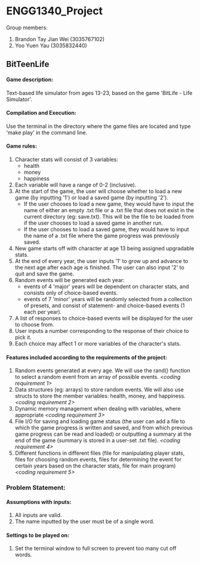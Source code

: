 # ENGG1340_Project

Group members: 
1. Brandon Tay Jian Wei (3035767102) 
2. Yoo Yuen Yau (3035832440)

## **BitTeenLife**

#### Game description: 
Text-based life simulator from ages 13-23, based on the game 'BitLife - Life Simulator'. 

#### Compilation and Execution:
Use the terminal in the directory where the game files are located and type 'make play' in the command line.

#### Game rules: 
1. Character stats will consist of 3 variables:
   - health
   - money
   - happiness
2. Each variable will have a range of 0-2 (inclusive).
3. At the start of the game, the user will choose whether to load a new game (by inputting '1') or load a saved game (by inputting '2'). 
   - If the user chooses to load a new game, they would have to input the name of either an empty .txt file or a .txt file that does not exist in the current directory (eg: save.txt). This will be the file to be loaded from if the user chooses to load a saved game in another run.
   - If the user chooses to load a saved game, they would have to input the name of a .txt file where the game progress was previously saved.
4. New game starts off with character at age 13 being assigned upgradable stats. 
5. At the end of every year, the user inputs '1' to grow up and advance to the next age after each age is finished. The user can also input '2' to quit and save the game.
6. Random events will be generated each year:
   - events of 4 'major' years will be dependent on character stats, and consists only of choice-based events.
   - events of 7 'minor' years will be randomly selected from a collection of presets, and consist of statement- and choice-based events (1 each per year).
7. A list of responses to choice-based events will be displayed for the user to choose from.
8. User inputs a number corresponding to the response of their choice to pick it. 
9. Each choice may affect 1 or more variables of the character's stats.

#### Features included according to the requirements of the project:
1. Random events generated at every age. We will use the rand() function to select a random event from an array of possible events. *<coding requirement 1>*
2. Data structures (eg: arrays) to store random events. We will also use structs to store the member variables: health, money, and happiness. *<coding requirement 2>*
3. Dynamic memory management when dealing with variables, where appropriate *<coding requirement 3>*
4. File I/O for saving and loading game status (the user can add a file to which the game progress is written and saved, and from which previous game progress can be read and loaded) or outputting a summary at the end of the game (summary is stored in a user-set .txt file). *<coding requirement 4>*
5. Different functions in different files (file for manipulating player stats, files for choosing random events, files for determining the event for certain years based on the character stats, file for main program) *<coding requirement 5>*

### Problem Statement:
#### Assumptions with inputs:
1. All inputs are valid.
2. The name inputted by the user must be of a single word.
#### Settings to be played on:
1. Set the terminal window to full screen to prevent too many cut off words.
